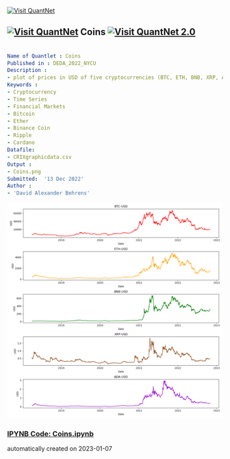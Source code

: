 [<img src="https://github.com/QuantLet/Styleguide-and-FAQ/blob/master/pictures/banner.png" width="888" alt="Visit QuantNet">](http://quantlet.de/)

## [<img src="https://github.com/QuantLet/Styleguide-and-FAQ/blob/master/pictures/qloqo.png" alt="Visit QuantNet">](http://quantlet.de/) **Coins** [<img src="https://github.com/QuantLet/Styleguide-and-FAQ/blob/master/pictures/QN2.png" width="60" alt="Visit QuantNet 2.0">](http://quantlet.de/)

```yaml

Name of Quantlet : Coins
Published in : DEDA_2022_NYCU
Description : 
- plot of prices in USD of five cryptocurrencies (BTC, ETH, BNB, XRP, ADA)
Keywords :
- Cryptocurrency
- Time Series
- Financial Markets
- Bitcoin
- Ether
- Binance Coin
- Ripple
- Cardano
Datafile:
- CRIXgraphicdata.csv
Output :
- Coins.png
Submitted:  '13 Dec 2022'
Author : 
- 'David Alexander Behrens'

```

![Picture1](Coins.png)

### [IPYNB Code: Coins.ipynb](Coins.ipynb)


automatically created on 2023-01-07